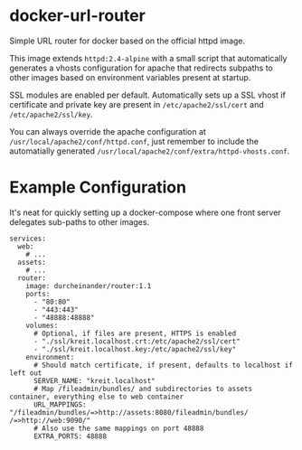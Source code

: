 # docker-url-router
Simple URL router for docker based on the official httpd image.

This image extends `httpd:2.4-alpine` with a small script that automatically generates a vhosts configuration for apache that redirects subpaths to other images based on environment variables present at startup.

SSL modules are enabled per default. Automatically sets up a SSL vhost if certificate and private key are present in `/etc/apache2/ssl/cert` and `/etc/apache2/ssl/key`.

You can always override the apache configuration at `/usr/local/apache2/conf/httpd.conf`, just remember to include the automatially generated `/usr/local/apache2/conf/extra/httpd-vhosts.conf`.

# Example Configuration
It's neat for quickly setting up a docker-compose where one front server delegates sub-paths to other images.

    services:
      web:
        # ...
      assets:
        # ...
      router:
        image: durcheinander/router:1.1
        ports:
          - "80:80"
          - "443:443"
          - "48888:48888"
        volumes:
          # Optional, if files are present, HTTPS is enabled
          - "./ssl/kreit.localhost.crt:/etc/apache2/ssl/cert"
          - "./ssl/kreit.localhost.key:/etc/apache2/ssl/key"
        environment:
          # Should match certificate, if present, defaults to localhost if left out
          SERVER_NAME: "kreit.localhost"
          # Map /fileadmin/bundles/ and subdirectories to assets container, everything else to web container
          URL_MAPPINGS: "/fileadmin/bundles/=>http://assets:8080/fileadmin/bundles/  /=>http://web:9090/"
          # Also use the same mappings on port 48888
          EXTRA_PORTS: 48888

